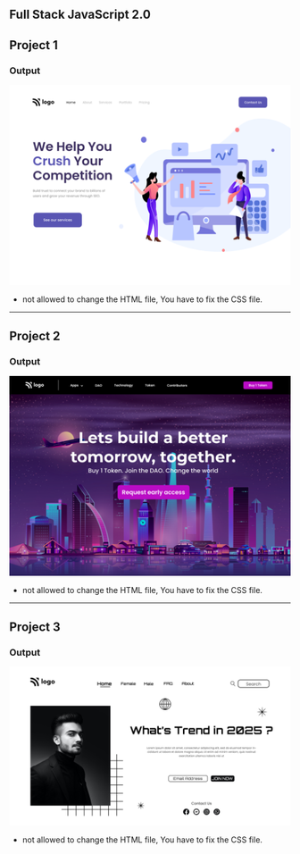 ## Full Stack JavaScript 2.0

## Project 1

### Output

![Project 1](output1.png)

- not allowed to change the HTML file, You have to fix the CSS file.

---

## Project 2

### Output

![Project 1](output2.png)

- not allowed to change the HTML file, You have to fix the CSS file.

---

## Project 3

### Output

![Project 1](output3.png)

- not allowed to change the HTML file, You have to fix the CSS file.